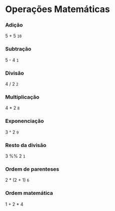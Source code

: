 # Operações Matemáticas

### Adição 
5 + 5 `10`

### Subtração
5 - 4 `1`

### Divisão
4 / 2 `2` 

### Multiplicação
4 * 2 `8`

### Exponenciação
3 ^ 2 `9`

### Resto da divisão
3 %% 2 `1`

### Ordem de parenteses
2 * (2 + 1) `6`


### Ordem matemática
1 + 2 * 4